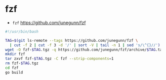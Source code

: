 # fzf

- `fzf` https://github.com/junegunn/fzf

```bash
#!/usr/bin/bash

TAG=$(git ls-remote --tags https://github.com/junegunn/fzf \
  | cut -f 2 | cut -f 3 -d '/' | sort -V | tail -n 1 | sed 's/\^{}//')
wget -O fzf-$TAG.tgz -q https://github.com/junegunn/fzf/archive/$TAG.tar.gz
mkdir fzf
tar zxvf fzf-$TAG.tgz -C fzf --strip-components=1
rm fzf-$TAG.tgz
cd fzf
go build
```
